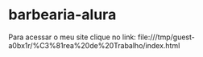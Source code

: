 # barbearia-alura
Para acessar o meu site clique no link:
file:///tmp/guest-a0bx1r/%C3%81rea%20de%20Trabalho/index.html

